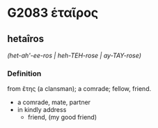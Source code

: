 # G2083 ἑταῖρος

## hetaîros

_(het-ah'-ee-ros | heh-TEH-rose | ay-TAY-rose)_

### Definition

from ἔτης (a clansman); a comrade; fellow, friend.

- a comrade, mate, partner
- in kindly address
  - friend, (my good friend)

